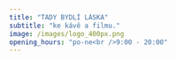 ```yaml
---
title: "TADY BYDLÍ LÁSKA"
subtitle: "ke kávě a filmu."
image: /images/logo_400px.png
opening_hours: "po-ne<br />9:00 - 20:00"
---
```


